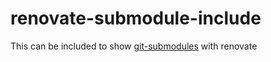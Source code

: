 # renovate-submodule-include

This can be included to show [git-submodules](https://docs.renovatebot.com/modules/manager/git-submodules/) with renovate
